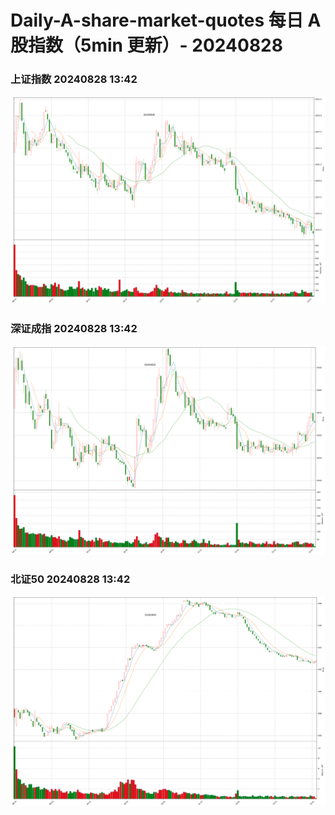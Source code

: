 
# Daily-A-share-market-quotes 每日 A 股指数（5min 更新）- 20240828

### 上证指数 20240828 13:42
![](./fig/2024/8/20240828-sh000001.png)

### 深证成指 20240828 13:42
![](./fig/2024/8/20240828-sz399001.png)

### 北证50 20240828 13:42
![](./fig/2024/8/20240828-bj899050.png)
